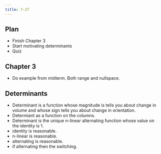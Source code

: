 ```yaml
---
title: 7-27
---
```


## Plan 
* Finish Chapter 3
* Start motivating determinants
* Quiz

## Chapter 3

* Do example from midterm. Both range and nullspace.

## Determinants

* Determinant is a function whose magnitude is tells you about change in volume
  and whose sign tells you about change in orientation.
* Determiant as a function on the columns.
* Determinant is the unique n-linear alternating function whose value on the
  identity is 1.
* identity is reasonable.
* n-linear is reasonable.
* alternating is reasonable.
* if alternating then the switching.
